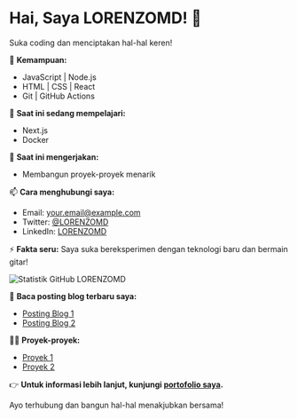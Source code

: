 # Hai, Saya LORENZOMD! 👋

Suka coding dan menciptakan hal-hal keren!

🚀 **Kemampuan:**
- JavaScript | Node.js
- HTML | CSS | React
- Git | GitHub Actions

🌱 **Saat ini sedang mempelajari:**
- Next.js
- Docker

💼 **Saat ini mengerjakan:**
- Membangun proyek-proyek menarik

📫 **Cara menghubungi saya:**
- Email: your.email@example.com
- Twitter: [@LORENZOMD](https://twitter.com/LORENZOMD)
- LinkedIn: [LORENZOMD](https://www.linkedin.com/in/LORENZOMD/)

⚡ **Fakta seru:**
Saya suka bereksperimen dengan teknologi baru dan bermain gitar!

![Statistik GitHub LORENZOMD](https://github-readme-stats.vercel.app/api?username=LORENZOMD&show_icons=true&count_private=true)

📝 **Baca posting blog terbaru saya:**
- [Posting Blog 1](https://your.blog.com/post-1)
- [Posting Blog 2](https://your.blog.com/post-2)

👨‍💻 **Proyek-proyek:**
- [Proyek 1](https://github.com/LORENZOMD/project-1)
- [Proyek 2](https://github.com/LORENZOMD/project-2)

👉 **Untuk informasi lebih lanjut, kunjungi [portofolio saya](https://LORENZOMD.dev).**

Ayo terhubung dan bangun hal-hal menakjubkan bersama!
